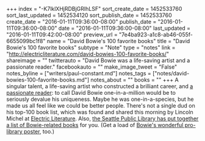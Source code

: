 +++
index = "-K7lklXHjRDBjGRIhLSF"
sort_create_date = 1452533760
sort_last_updated = 1452534120
sort_publish_date = 1452533760
create_date = "2016-01-11T09:36:00-08:00"
publish_date = "2016-01-11T09:36:00-08:00"
date = "2016-01-11T09:36:00-08:00"
last_updated = "2016-01-11T09:42:00-08:00"
preview_url = "7e4ba923-a1c8-ab46-055f-6655099bc1f8"
name = "David Bowie's 100 favorite books"
title = "David Bowie's 100 favorite books"
subtype = "Note"
type = "notes"
link = "http://electricliterature.com/david-bowies-100-favorite-books/"
shareimage = ""
twitterauto = "David Bowie was a life-saving artist and a passionate reader."
facebookauto = ""
make_image_tweet = "False"
notes_byline = ["writers/paul-constant.md"]
notes_tags = ["notes/david-bowies-100-favorite-books.md"]
notes_about = ""
books = ""
+++
A singular talent, a life-saving artist who constructed a brilliant career, and [a passionate reader](http://electricliterature.com/david-bowies-100-favorite-books/): to call David Bowie one-in-a-million would be to seriously devalue his uniqueness. Maybe he was one-in-a-species, but he made us all feel like we could be better people. There's not a single dud on his top-100 book list, which was found and shared this morning by Lincoln Michel at [Electric Literature](http://electricliterature.com/david-bowies-100-favorite-books/). Also, [the Seattle Public Library has put together a list of Bowie-related books](https://seattle.bibliocommons.com/list/share/72535308_rainy_day_librarian/571420248_david_bowie_book_list) for you. (Get a load of [Bowie's wonderful pro-library poster](https://twitter.com/CNRGillLibrary/status/686587336260468737?ref_src=twsrc%5Etfw), too.)